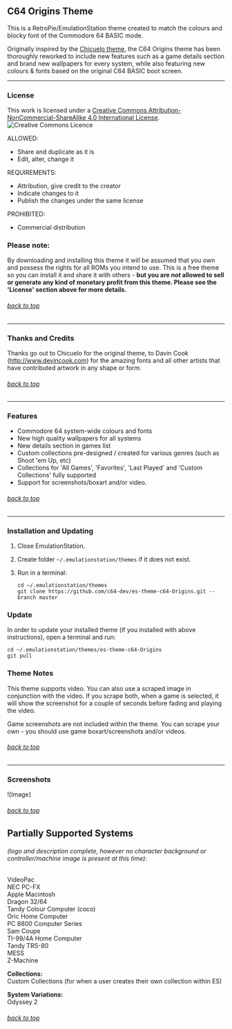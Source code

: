 ## C64 Origins Theme

This is a RetroPie/EmulationStation theme created to match the colours and blocky font of the Commodore 64 BASIC mode. 

Originally inspired by the [Chicuelo theme](https://github.com/chicueloarcade/es-theme-Chicuelo), the C64 Origins theme has been thoroughly reworked to include new features such as a game details section and brand new wallpapers for every system, while also featuring new colours & fonts based on the original C64 BASIC boot screen.

---

### License

This work is licensed under a [Creative Commons Attribution-NonCommercial-ShareAlike 4.0 International License](http://creativecommons.org/licenses/by-nc-sa/4.0/). \
![Creative Commons Licence](https://i.creativecommons.org/l/by-nc-sa/4.0/88x31.png "Creative Commons Licence")

ALLOWED:
- Share and duplicate as it is
- Edit, alter, change it

REQUIREMENTS:
- Attribution, give credit to the creator
- Indicate changes to it
- Publish the changes under the same license

PROHIBITED:   
- Commercial distribution

### Please note:
By downloading and installing this theme it will be assumed that you own and possess the rights for all ROMs you intend to use. This is a free theme so you can install it and share it with others - **but you are *not* allowed to sell or generate any kind of monetary profit from this theme. Please see the 'License' section above for more details.**

###### [back to top](#c64-origins-theme)

---

### Thanks and Credits

Thanks go out to Chicuelo for the original theme, to Davin Cook (http://www.devincook.com) for the amazing fonts and all other artists that have contributed artwork in any shape or form.

###### [back to top](#c64-origins-theme)

---

### Features

* Commodore 64 system-wide colours and fonts
* New high quality wallpapers for all systems
* New details section in games list
* Custom collections pre-designed / created for various genres (such as Shoot 'em Up, etc)
* Collections for 'All Games', 'Favorites', 'Last Played' and 'Custom Collections' fully supported
* Support for screenshots/boxart and/or video.

###### [back to top](#c64-origins-theme)

---

### Installation and Updating

1. Close EmulationStation.

2. Create folder `~/.emulationstation/themes` if it does not exist.

3. Run in a terminal:

       cd ~/.emulationstation/themes
       git clone https://github.com/c64-dev/es-theme-c64-Origins.git --branch master

### Update

In order to update your installed theme (if you installed with above instructions), open a terminal and run:

    cd ~/.emulationstation/themes/es-theme-c64-Origins
    git pull

### Theme Notes

This theme supports video. You can also use a scraped image in conjunction with the video. If you scrape both, when a game is selected, it will show the screenshot for a couple of seconds before fading and playing the video.

Game screenshots are not included within the theme. You can scrape your own - you should use game boxart/screenshots and/or videos.

###### [back to top](#c64-origins-theme)

---

### Screenshots

![Image]

###### [back to top](#c64-origins-theme)

## Partially Supported Systems
###### (logo and description complete, however no character background or controller/machine image is present at this time):


VideoPac \
NEC PC-FX \
Apple Macintosh \
Dragon 32/64 \
Tandy Colour Computer (coco) \
Oric Home Computer \
PC 8800 Computer Series \
Sam Coupe \
TI-99/4A Home Computer \
Tandy TRS-80 \
MESS \
Z-Machine

**Collections:** \
Custom Collections (for when a user creates their own collection within ES)

**System Variations:** \
Odyssey 2

###### [back to top](#c64-origins-theme)
